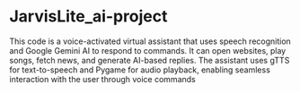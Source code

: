 # JarvisLite_ai-project
This code is a voice-activated virtual assistant that uses speech recognition and Google Gemini AI to respond to commands. It can open websites, play songs, fetch news, and generate AI-based replies. The assistant uses gTTS for text-to-speech and Pygame for audio playback, enabling seamless interaction with the user through voice commands

